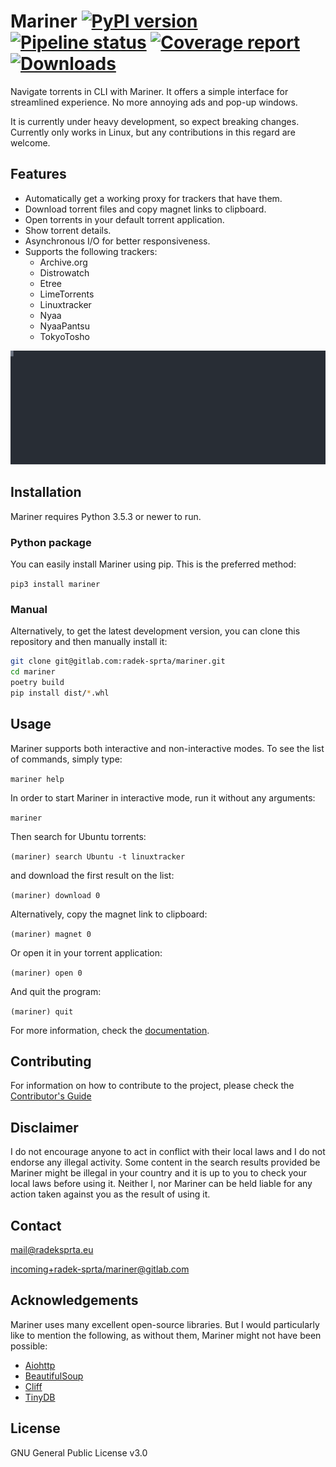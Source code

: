 # Mariner [![PyPI version](https://badge.fury.io/py/mariner.svg)](https://badge.fury.io/py/mariner) [![Pipeline status](https://gitlab.com/radek-sprta/mariner/badges/master/pipeline.svg)](https://gitlab.com/radek-sprta/mariner/commits/master) [![Coverage report](https://gitlab.com/radek-sprta/mariner/badges/master/coverage.svg)](https://gitlab.com/radek-sprta/mariner/commits/master) [![Downloads](http://pepy.tech/badge/mariner)](http://pepy.tech/project/mariner)

Navigate torrents in CLI with Mariner. It offers a simple interface for streamlined experience. No more annoying ads and pop-up windows.

It is currently under heavy development, so expect breaking changes. Currently only works in Linux, but any contributions in this regard are welcome.

## Features

- Automatically get a working proxy for trackers that have them.
- Download torrent files and copy magnet links to clipboard.
- Open torrents in your default torrent application.
- Show torrent details.
- Asynchronous I/O for better responsiveness.
- Supports the following trackers:
  - Archive.org
  - Distrowatch
  - Etree
  - LimeTorrents
  - Linuxtracker
  - Nyaa
  - NyaaPantsu
  - TokyoTosho

![Mariner demonstration](docs/assets/mariner.svg)

## Installation

Mariner requires Python 3.5.3 or newer to run.

### Python package

You can easily install Mariner using pip. This is the preferred method:

`pip3 install mariner`

### Manual

Alternatively, to get the latest development version, you can clone this repository and then manually install it:

```bash
git clone git@gitlab.com:radek-sprta/mariner.git
cd mariner
poetry build
pip install dist/*.whl
```

## Usage

Mariner supports both interactive and non-interactive modes. To see the list of commands, simply type:

`mariner help`

In order to start Mariner in interactive mode, run it without any arguments:

`mariner`

Then search for Ubuntu torrents:

`(mariner) search Ubuntu -t linuxtracker`

and download the first result on the list:

`(mariner) download 0`

Alternatively, copy the magnet link to clipboard:

`(mariner) magnet 0`

Or open it in your torrent application:

`(mariner) open 0`

And quit the program:

`(mariner) quit`

For more information, check the [documentation].

## Contributing

For information on how to contribute to the project, please check the [Contributor's Guide][contributing]

## Disclaimer

I do not encourage anyone to act in conflict with their local laws and I do not endorse any illegal activity. Some content in the search results provided be Mariner might be illegal in your country and it is up to you to check your local laws before using it. Neither I, nor Mariner can be held liable for any action taken against you as the result of using it.

## Contact

[mail@radeksprta.eu](mailto:mail@radeksprta.eu)

[incoming+radek-sprta/mariner@gitlab.com](incoming+radek-sprta/mariner@gitlab.com)

## Acknowledgements

Mariner uses many excellent open-source libraries. But I would particularly like to mention the following, as without them, Mariner might not have been possible:

- [Aiohttp](https://github.com/aio-libs/aiohttp)
- [BeautifulSoup](https://www.crummy.com/software/BeautifulSoup/)
- [Cliff](https://github.com/openstack/cliff/tree/master/cliff)
- [TinyDB](https://github.com/msiemens/tinydb)

## License

GNU General Public License v3.0

[contributing]: https://gitlab.com/radek-sprta/mariner/blob/master/CONTRIBUTING.md
[documentation]: https://radek-sprta.gitlab.io/mariner
